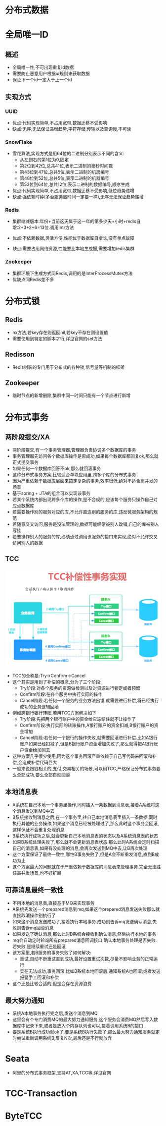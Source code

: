 # 分布式数据

# 全局唯一ID



## 概述

* 全局唯一性,不可出现重复id数据
* 需要防止恶意用户根据id规则来获取数据
* 保证下一个id一定大于上一个id



## 实现方式

### UUID

* 优点:代码实现简单,不占用宽带,数据迁移不受影响
* 缺点:无序,无法保证递增趋势,字符存储,传输以及查询慢,不可读



### SnowFlake

* 雪花算法,实现方式是用64位的二进制分别表示不同的含义:
  * 从左到右的第1位为0,固定
  * 第2位到42位,总共41位,表示二进制的毫秒时间戳
  * 第43位到47位,总共5位,表示二进制的机房编号
  * 第48位到52位,总共5位,表示二进制的机器编号
  * 第53位到64位,总共12位,表示二进制的数据编号,顺序生成
* 优点:代码实现简单,不占用宽带,数据迁移不受影响,低位趋势递增
* 缺点:强依赖时钟(多台服务器时间一定要一样),无序无法保证趋势递增



### Redis

* 集群缩减版本:年份+当前这天属于这一年的第多少天+小时+redis自增:2+3+2+6=13位.调用intr方法

* 优点:不依赖数据,灵活方便,性能优于数据库自增长,没有单点故障
* 缺点:需要占用网络资源,性能要比本地生成慢,需要增加redis集群



### Zookeeper

* 集群环境下生成方式同Redis,调用的是InterProcessMutex方法
* 优缺点同Redis差不多



# 分布式锁

## Redis

* nx方法,若key存在则返回nil,若key不存在则设置值
* 需要使用到特定的脚本才行,详见官网的set方法



## Redisson

* Redis封装的专门用于分布式的各种锁,信号量等机制的框架



## Zookeeper

* 临时节点的新增删除,集群中同一时间只能有一个节点进行新增



# 分布式事务



## 两阶段提交/XA



* 两阶段提交,有一个事务管理器,管理器负责协调多个数据库的事务
* 事务管理器先访问各个数据库操作是否成功,如果每个数据库都回复ok,那么就正式提交事务
* 如果任何一个数据库回答不ok,那么就回滚事务
* 这种分布式事务方案,比较适合单块应用里,跨多个库的分布式事务
* 因为严重依赖于数据库层面来搞定复杂的事务,效率很低,绝对不适合高并发的场景
* 基于spring + JTA的组合可以实现该事务
* 若某个系统内部出现跨多个库的操作,是不合规的,应该每个服务只操作自己对应点数据库
* 若需要操作别的服务对应的库,不允许直连别的服务的库,违反微服务架构的规范
* 若随意交叉访问,服务是没法管理的,数据可能经常被别人改错,自己的库被别人写挂
* 若要操作别人的服务的库,必须通过调用该服务的接口来实现,绝对不允许交叉访问别人的数据



## TCC

 ![](TCC.png)

* TCC的全称是:Try->Confirm->Cancel
* 这个其实是用到了补偿的概念,分为了三个阶段:
  * Try阶段:对各个服务的资源做检测以及对资源进行锁定或者预留
  * Confirm阶段:在各个服务中执行实际的操作
  * Cancel阶段:若任何一个服务的业务方法出错,就需要进行补偿,将已经执行成功的业务逻辑回滚
* 例如跨银行银行转账,若用TCC方案解决如下
  * Try阶段:先把两个银行账户中的资金给它冻结住就不让操作了
  * Confirm阶段:执行实际的转账操作,A银行账户的资金扣减,B银行账户的资金增加
  * Cancel阶段:若任何一个银行的操作失败,就需要回滚进行补偿.比如A银行账户如果已经扣减了,但是B银行账户资金增加失败了,那么就得把A银行账户资金给加回去
* 这种方案几乎很少使用,因为这个事务回滚严重依赖于自己写代码来回滚和补偿,会造成补偿代码巨大
* 一般来说跟钱相关的,支付,交易相关的场景,可以用TCC,严格保证分布式事务要么全部成功,要么全部自动回滚



## 本地消息表



* A系统在自己本地一个事务里操作,同时插入一条数据到消息表,接着A系统将这个消息发送到MQ中去
* B系统接收到消息之后,在一个事务里,往自己本地消息表里插入一条数据,同时执行其他的业务操作,如果这个消息已经被处理过了,那么此时这个事务会回滚,这样保证不会重复处理消息
* B系统执行成功之后,就会更新自己本地消息表的状态以及A系统消息表的状态
* 如果B系统处理失败了,那么就不会更新消息表状态,那么此时A系统会定时扫描自己的消息表,如果有没处理的消息,会再次发送到MQ中去,让B再次处理
* 这个方案保证了最终一致性,哪怕B事务失败了,但是A会不断重发消息,直到B成功为止
* 这个方案最大的问题就在于严重依赖于数据库的消息表来管理事务.完全无法胜任高并发场景,也不好扩展

 

## 可靠消息最终一致性

 

* 不用本地的消息表,直接基于MQ来实现事务
* A系统先发送一个prepared消息到mq,如果这个prepared消息发送失败那么就直接取消操作别执行了
* 如果这个消息发送成功了,接着执行本地事务.成功则告诉mq发送确认消息,失败则告诉mq回滚消息
* 如果发送了确认消息,那么此时B系统会接收到确认消息,然后执行本地的事务
* mq会自动定时轮询所有prepared消息回调接口,确认本地事务处理是否失败.若失败,是继续重试还是回滚
* 该方案里,若B服务的事务失败了如何解决:
  * 重试,自动不断重试直到成功,最好设置重试次数,尽量不影响业务的正常运行
  * 实在无法成功,事务回滚.比如B系统本地回滚后,通知系统A也回滚;或者发送报警手工回滚和补偿
* 这个还是比较合适的,但是会存在资源浪费



## 最大努力通知



* 系统A本地事务执行完之后,发送个消息到MQ
* 这里会有个专门消费MQ的最大努力通知服务,这个服务会消费MQ然后写入数据库中记录下来,或者是放入个内存队列也可以,接着调用系统B的接口
* 要是系统B执行成功就ok了,要是系统B执行失败了,那么最大努力通知服务就定时尝试重新调用系统B,反复N次,最后还是不行就放弃



# Seata

* 阿里的分布式事务框架,支持AT,XA,TCC等,详见官网



# TCC-Transaction



# ByteTCC